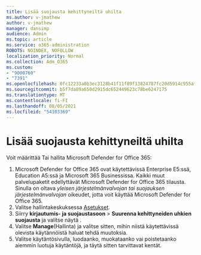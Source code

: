 ```yaml
---
title: Lisää suojausta kehittyneiltä uhilta
ms.author: v-jmathew
author: v-jmathew
manager: dansimp
audience: Admin
ms.topic: article
ms.service: o365-administration
ROBOTS: NOINDEX, NOFOLLOW
localization_priority: Normal
ms.collection: Adm_O365
ms.custom:
- "9000760"
- "7391"
ms.openlocfilehash: 0fc12233a0b3ec3128b41f11f89f13824787fc20d5914c955afb8446a7fa3ced
ms.sourcegitcommit: b5f7da89a650d2915dc652449623c78be6247175
ms.translationtype: MT
ms.contentlocale: fi-FI
ms.lasthandoff: 08/05/2021
ms.locfileid: "54103369"
---
```

# <a name="increase-protection-from-advanced-threats"></a>Lisää suojausta kehittyneiltä uhilta

Voit määrittää Tai hallita Microsoft Defender for Office 365:

1. Microsoft Defender for Office 365 ovat käytettävissä Enterprise E5:ssä, Education A5:ssä ja Microsoft 365 Businessissa. Kaikki muut palvelupaketit edellyttävät Microsoft Defender for Office 365 tilausta. Sinulla on oltava *yleisen järjestelmänvalvojan tai* *suojauksen järjestelmänvalvojan* oikeudet, jotta voit käyttää Microsoft Defender for Office 365.
2. Valitse hallintakeskuksessa [Asetukset](https://go.microsoft.com/fwlink/p/?linkid=2075721).
3. Siirry **kirjautumis- ja suojaustasoon**  >  **Suurenna kehittyneiden uhkien suojausta** ja valitse näytä . [](https://go.microsoft.com/fwlink/?linkid=2109302)
4. Valitse **Manage**(Hallinta) ja valitse sitten, mihin niistä käytettävissä olevista käytännöistä haluat tehdä muutoksia.
5. Valitse käytäntösivulla, luodaanko, muokataanko vai poistetaanko aiemmin luotuja käytäntöjä, ja täytä sitten tarvittavat kentät.
